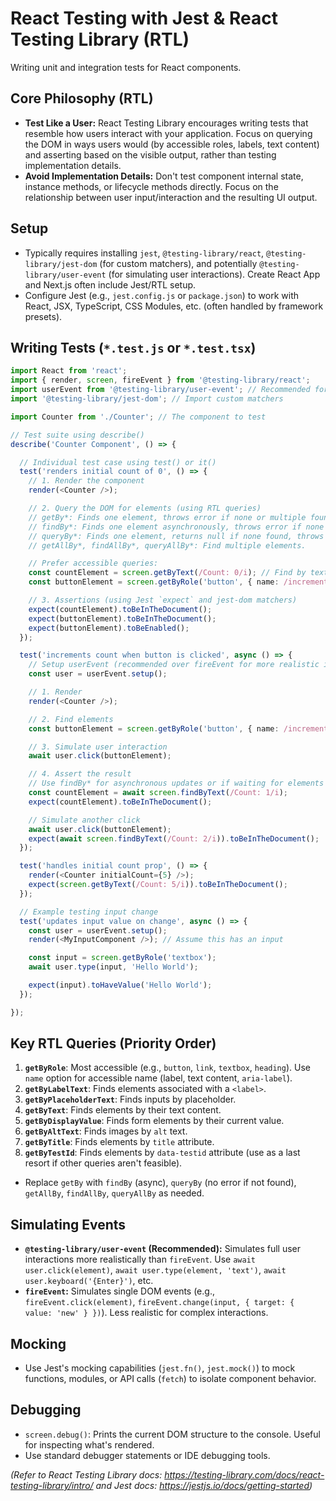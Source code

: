 # React Testing with Jest & React Testing Library (RTL)

Writing unit and integration tests for React components.

## Core Philosophy (RTL)

*   **Test Like a User:** React Testing Library encourages writing tests that resemble how users interact with your application. Focus on querying the DOM in ways users would (by accessible roles, labels, text content) and asserting based on the visible output, rather than testing implementation details.
*   **Avoid Implementation Details:** Don't test component internal state, instance methods, or lifecycle methods directly. Focus on the relationship between user input/interaction and the resulting UI output.

## Setup

*   Typically requires installing `jest`, `@testing-library/react`, `@testing-library/jest-dom` (for custom matchers), and potentially `@testing-library/user-event` (for simulating user interactions). Create React App and Next.js often include Jest/RTL setup.
*   Configure Jest (e.g., `jest.config.js` or `package.json`) to work with React, JSX, TypeScript, CSS Modules, etc. (often handled by framework presets).

## Writing Tests (`*.test.js` or `*.test.tsx`)

```typescript
import React from 'react';
import { render, screen, fireEvent } from '@testing-library/react';
import userEvent from '@testing-library/user-event'; // Recommended for simulating user interactions
import '@testing-library/jest-dom'; // Import custom matchers

import Counter from './Counter'; // The component to test

// Test suite using describe()
describe('Counter Component', () => {

  // Individual test case using test() or it()
  test('renders initial count of 0', () => {
    // 1. Render the component
    render(<Counter />);

    // 2. Query the DOM for elements (using RTL queries)
    // getBy*: Finds one element, throws error if none or multiple found.
    // findBy*: Finds one element asynchronously, throws error if none or multiple found after timeout.
    // queryBy*: Finds one element, returns null if none found, throws error if multiple found.
    // getAllBy*, findAllBy*, queryAllBy*: Find multiple elements.

    // Prefer accessible queries:
    const countElement = screen.getByText(/Count: 0/i); // Find by text content (case-insensitive regex)
    const buttonElement = screen.getByRole('button', { name: /increment/i }); // Find by accessible role and name

    // 3. Assertions (using Jest `expect` and jest-dom matchers)
    expect(countElement).toBeInTheDocument();
    expect(buttonElement).toBeInTheDocument();
    expect(buttonElement).toBeEnabled();
  });

  test('increments count when button is clicked', async () => {
    // Setup userEvent (recommended over fireEvent for more realistic interactions)
    const user = userEvent.setup();

    // 1. Render
    render(<Counter />);

    // 2. Find elements
    const buttonElement = screen.getByRole('button', { name: /increment/i });

    // 3. Simulate user interaction
    await user.click(buttonElement);

    // 4. Assert the result
    // Use findBy* for asynchronous updates or if waiting for elements to appear
    const countElement = await screen.findByText(/Count: 1/i);
    expect(countElement).toBeInTheDocument();

    // Simulate another click
    await user.click(buttonElement);
    expect(await screen.findByText(/Count: 2/i)).toBeInTheDocument();
  });

  test('handles initial count prop', () => {
    render(<Counter initialCount={5} />);
    expect(screen.getByText(/Count: 5/i)).toBeInTheDocument();
  });

  // Example testing input change
  test('updates input value on change', async () => {
    const user = userEvent.setup();
    render(<MyInputComponent />); // Assume this has an input

    const input = screen.getByRole('textbox');
    await user.type(input, 'Hello World');

    expect(input).toHaveValue('Hello World');
  });

});
```

## Key RTL Queries (Priority Order)

1.  **`getByRole`**: Most accessible (e.g., `button`, `link`, `textbox`, `heading`). Use `name` option for accessible name (label, text content, `aria-label`).
2.  **`getByLabelText`**: Finds elements associated with a `<label>`.
3.  **`getByPlaceholderText`**: Finds inputs by placeholder.
4.  **`getByText`**: Finds elements by their text content.
5.  **`getByDisplayValue`**: Finds form elements by their current value.
6.  **`getByAltText`**: Finds images by `alt` text.
7.  **`getByTitle`**: Finds elements by `title` attribute.
8.  **`getByTestId`**: Finds elements by `data-testid` attribute (use as a last resort if other queries aren't feasible).

*   Replace `getBy` with `findBy` (async), `queryBy` (no error if not found), `getAllBy`, `findAllBy`, `queryAllBy` as needed.

## Simulating Events

*   **`@testing-library/user-event` (Recommended):** Simulates full user interactions more realistically than `fireEvent`. Use `await user.click(element)`, `await user.type(element, 'text')`, `await user.keyboard('{Enter}')`, etc.
*   **`fireEvent`:** Simulates single DOM events (e.g., `fireEvent.click(element)`, `fireEvent.change(input, { target: { value: 'new' } })`). Less realistic for complex interactions.

## Mocking

*   Use Jest's mocking capabilities (`jest.fn()`, `jest.mock()`) to mock functions, modules, or API calls (`fetch`) to isolate component behavior.

## Debugging

*   `screen.debug()`: Prints the current DOM structure to the console. Useful for inspecting what's rendered.
*   Use standard debugger statements or IDE debugging tools.

*(Refer to React Testing Library docs: https://testing-library.com/docs/react-testing-library/intro/ and Jest docs: https://jestjs.io/docs/getting-started)*